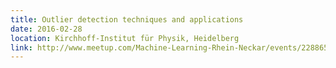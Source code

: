 ```yaml
---
title: Outlier detection techniques and applications
date: 2016-02-28
location: Kirchhoff-Institut für Physik, Heidelberg
link: http://www.meetup.com/Machine-Learning-Rhein-Neckar/events/228865019/
---
```

